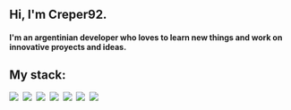 <h2>Hi, I'm Creper92.</h2>
<h4>I'm an argentinian developer who loves to learn new things and work on innovative proyects and ideas.</h4>

<h2>My stack:</h2>
<p> 
<img src="https://img.shields.io/badge/HTML-E34F26?style=flat-square&logo=HTML5&logoColor=white"/>&nbsp
<img src="https://img.shields.io/badge/CSS-1572B6?style=flat-square&logo=CSS3&logoColor=white"/>&nbsp
<img src="https://img.shields.io/badge/JavaScript-F7DF1E?style=flat-square&logo=JavaScript&logoColor=black"/>&nbsp
<img src="https://img.shields.io/badge/Node.js-339933?style=flat-square&logo=Node.js&logoColor=white"/>&nbsp
<img src="https://img.shields.io/badge/MySQL-4479A1?style=flat-square&logo=MySQL&logoColor=white"/>&nbsp
<img src="https://img.shields.io/badge/PHP-777BB3?style=flat-square&logo=PHP&logoColor=white"/>&nbsp
<img src="https://img.shields.io/badge/Discord.js-5865f2?style=flat-square&logo=DISCORD&logoColor=white"/>&nbsp
</p>
